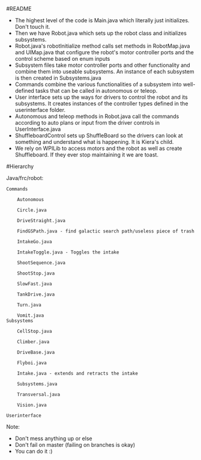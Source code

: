 #README

* The highest level of the code is Main.java which literally just initializes. Don't touch it.
* Then we have Robot.java which sets up the robot class and initializes subsystems.
* Robot.java's robotInitialize method calls set methods in RobotMap.java and UIMap.java that configure the robot's motor controller ports and the control scheme based on enum inputs
* Subsystem files take motor controller ports and other functionality and combine them into useable subsystems. An instance of each subsystem is then created in Subsystems.java
* Commands combine the various functionalities of a subsystem into well-defined tasks that can be called in autonomous or teleop.
* User interface sets up the ways for drivers to control the robot and its subsystems. It creates instances of the controller types defined in the userinterface folder.
* Autonomous and teleop methods in Robot.java call the commands according to auto plans or input from the driver controls in UserInterface.java
* ShuffleboardControl sets up ShuffleBoard so the drivers can look at something and understand what is happening. It is Kiera's child.
* We rely on WPILib to access motors and the robot as well as create Shuffleboard. If they ever stop maintaining it we are toast.

#Hierarchy

Java/frc/robot:

    Commands
    
        Autonomous

        Circle.java

        DriveStraight.java

        FindGSPath.java - find galactic search path/useless piece of trash

        IntakeGo.java

        IntakeToggle.java - Toggles the intake
        
        ShootSequence.java

        ShootStop.java

        SlowFast.java

        TankDrive.java

        Turn.java

        Vomit.java
    Subsystems

        CellStop.java

        Climber.java
        
        DriveBase.java
        
        Flyboi.java
        
        Intake.java - extends and retracts the intake
        
        Subsystems.java
        
        Transversal.java
        
        Vision.java
        
    Userinterface 

Note:
* Don't mess anything up or else
* Don't fail on master (failing on branches is okay)
* You can do it :)